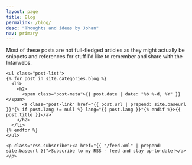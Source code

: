 ```yaml
---
layout: page
title: Blog
permalink: /blog/
desc: "Thoughts and ideas by Johan"
nav: primary
---
```


Most of these posts are not full-fledged articles as they might actually be snippets and references for stuff I'd like to remember and share with the Intarwebs.

<div role="blog">

    <ul class="post-list">
    {% for post in site.categories.blog %}
      <li>
        <h2>
          <span class="post-meta">{{ post.date | date: "%b %-d, %Y" }}</span>
          <a class="post-link" href="{{ post.url | prepend: site.baseurl }}"{% if post.lang != null %} lang="{{ post.lang }}"{% endif %}>{{ post.title }}</a>
        </h2>
      </li>
    {% endfor %}
    </ul>

    <p class="rss-subscribe"><a href="{{ "/feed.xml" | prepend: site.baseurl }}">Subscribe to my RSS - feed and stay up-to-date!</a></p>

</div>
